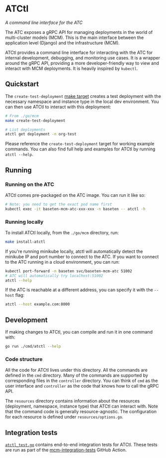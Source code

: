 # ATCtl

_A command line interface for the ATC_

The ATC exposes a gRPC API for managing deployments in the world of multi-cluster models (MCM). This is the main interface between the application level (Django) and the infrastructure (MCM).

ATCtl provides a command line interface for interacting with the ATC for internal development, debugging, and monitoring use cases. It is a wrapper around the gRPC API, providing a more developer-friendly way to view and interact with MCM deployments. It is heavily inspired by `kubectl`.

## Quickstart

The `create-test-deployment` [make target](../../Makefile) creates a test deployment with the necessary namespace and instance type in the local dev environment. You can then use ATCtl to interact with this deployment:

```bash
# From ./go/mcm
make create-test-deployment

# List deployments
atctl get deployment -n org-test
```

Please reference the `create-test-deployment` target for working example commands. You can also find full help and examples for ATCtl by running `atctl --help`.

## Running

### Running on the ATC

ATCtl comes pre-packaged on the ATC image. You can run it like so:

```bash
# Note: you need to get the exact pod name first
kubectl exec -it baseten-mcm-atc-xxx-xxx -n baseten -- atctl -h
```

### Running locally

To install ATCtl locally, from the `./go/mcm` directory, run:

```bash
make install-atctl
```

If you're running minikube locally, atctl will automatically detect the minikube IP and port number to connect to the ATC. If you want to connect to the ATC running in a cloud environment, you can run:

```bash
kubectl port-forward -n baseten svc/baseten-mcm-atc 51002
# ATC will automatically try localhost:51002
atctl --help
```

If the ATC is reachable at a different address, you can specify it with the `--host` flag:

```bash
atctl --host example.com:8000
```

## Development

If making changes to ATCtl, you can compile and run it in one command with:

```bash
go run ./cmd/atctl --help
```

### Code structure

All the code for ATCtl lives under this directory. All the commands are defined in the `cmd` directory. Many of the commands are supported by corresponding files in the `controller` directory. You can think of `cmd` as the user interface and `controller` as the code that knows how to call the gRPC API.

The `resources` directory contains information about the resources (deployment, namespace, instance type) that ATCtl can interact with. Note that the command code is generally resource-agnostic. The configuration for each resource is defined under `resources/options.go`.

## Integration tests

[`atctl_test.go`](../../services/v1/integrationtest/atctl_test.go) contains end-to-end integration tests for ATCtl. These tests are run as part of the [mcm-integration-tests](../../../../.github/workflows/mcm-integration-tests.yml) GitHub Action.
